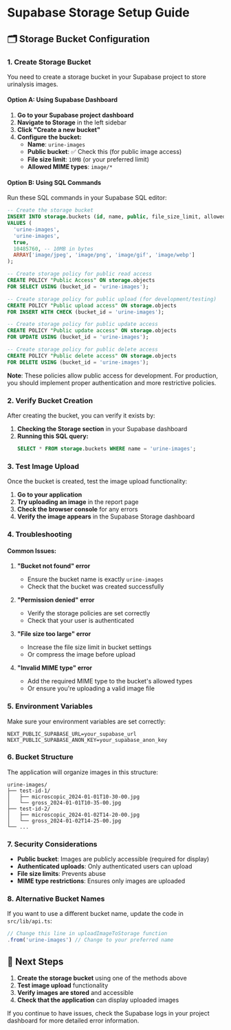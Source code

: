 # Supabase Storage Setup Guide

## 🗂️ Storage Bucket Configuration

### 1. Create Storage Bucket

You need to create a storage bucket in your Supabase project to store urinalysis images.

#### Option A: Using Supabase Dashboard

1. **Go to your Supabase project dashboard**
2. **Navigate to Storage** in the left sidebar
3. **Click "Create a new bucket"**
4. **Configure the bucket:**
   - **Name**: `urine-images`
   - **Public bucket**: ✅ Check this (for public image access)
   - **File size limit**: `10MB` (or your preferred limit)
   - **Allowed MIME types**: `image/*`

#### Option B: Using SQL Commands

Run these SQL commands in your Supabase SQL editor:

```sql
-- Create the storage bucket
INSERT INTO storage.buckets (id, name, public, file_size_limit, allowed_mime_types)
VALUES (
  'urine-images',
  'urine-images',
  true,
  10485760, -- 10MB in bytes
  ARRAY['image/jpeg', 'image/png', 'image/gif', 'image/webp']
);

-- Create storage policy for public read access
CREATE POLICY "Public Access" ON storage.objects
FOR SELECT USING (bucket_id = 'urine-images');

-- Create storage policy for public upload (for development/testing)
CREATE POLICY "Public upload access" ON storage.objects
FOR INSERT WITH CHECK (bucket_id = 'urine-images');

-- Create storage policy for public update access
CREATE POLICY "Public update access" ON storage.objects
FOR UPDATE USING (bucket_id = 'urine-images');

-- Create storage policy for public delete access
CREATE POLICY "Public delete access" ON storage.objects
FOR DELETE USING (bucket_id = 'urine-images');
```

**Note**: These policies allow public access for development. For production, you should implement proper authentication and more restrictive policies.

### 2. Verify Bucket Creation

After creating the bucket, you can verify it exists by:

1. **Checking the Storage section** in your Supabase dashboard
2. **Running this SQL query:**
   ```sql
   SELECT * FROM storage.buckets WHERE name = 'urine-images';
   ```

### 3. Test Image Upload

Once the bucket is created, test the image upload functionality:

1. **Go to your application**
2. **Try uploading an image** in the report page
3. **Check the browser console** for any errors
4. **Verify the image appears** in the Supabase Storage dashboard

### 4. Troubleshooting

#### Common Issues:

1. **"Bucket not found" error**
   - Ensure the bucket name is exactly `urine-images`
   - Check that the bucket was created successfully

2. **"Permission denied" error**
   - Verify the storage policies are set correctly
   - Check that your user is authenticated

3. **"File size too large" error**
   - Increase the file size limit in bucket settings
   - Or compress the image before upload

4. **"Invalid MIME type" error**
   - Add the required MIME type to the bucket's allowed types
   - Or ensure you're uploading a valid image file

### 5. Environment Variables

Make sure your environment variables are set correctly:

```env
NEXT_PUBLIC_SUPABASE_URL=your_supabase_url
NEXT_PUBLIC_SUPABASE_ANON_KEY=your_supabase_anon_key
```

### 6. Bucket Structure

The application will organize images in this structure:

```
urine-images/
├── test-id-1/
│   ├── microscopic_2024-01-01T10-30-00.jpg
│   └── gross_2024-01-01T10-35-00.jpg
├── test-id-2/
│   ├── microscopic_2024-01-02T14-20-00.jpg
│   └── gross_2024-01-02T14-25-00.jpg
└── ...
```

### 7. Security Considerations

- **Public bucket**: Images are publicly accessible (required for display)
- **Authenticated uploads**: Only authenticated users can upload
- **File size limits**: Prevents abuse
- **MIME type restrictions**: Ensures only images are uploaded

### 8. Alternative Bucket Names

If you want to use a different bucket name, update the code in `src/lib/api.ts`:

```typescript
// Change this line in uploadImageToStorage function
.from('urine-images') // Change to your preferred name
```

## 🎯 Next Steps

1. **Create the storage bucket** using one of the methods above
2. **Test image upload** functionality
3. **Verify images are stored** and accessible
4. **Check that the application** can display uploaded images

If you continue to have issues, check the Supabase logs in your project dashboard for more detailed error information.
